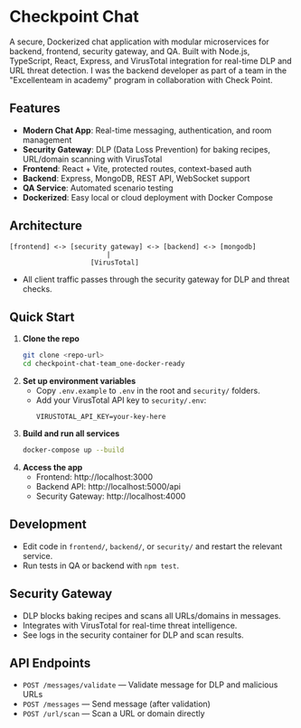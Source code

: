 # Checkpoint Chat

A secure, Dockerized chat application with modular microservices for backend, frontend, security gateway, and QA. Built with Node.js, TypeScript, React, Express, and VirusTotal integration for real-time DLP and URL threat detection.
I was the backend developer as part of a team in the "Excellenteam in academy" program in collaboration with Check Point.

## Features
- **Modern Chat App**: Real-time messaging, authentication, and room management
- **Security Gateway**: DLP (Data Loss Prevention) for baking recipes, URL/domain scanning with VirusTotal
- **Frontend**: React + Vite, protected routes, context-based auth
- **Backend**: Express, MongoDB, REST API, WebSocket support
- **QA Service**: Automated scenario testing
- **Dockerized**: Easy local or cloud deployment with Docker Compose

## Architecture
```
[frontend] <-> [security gateway] <-> [backend] <-> [mongodb]
                        |
                    [VirusTotal]
```
- All client traffic passes through the security gateway for DLP and threat checks.

## Quick Start
1. **Clone the repo**
   ```sh
   git clone <repo-url>
   cd checkpoint-chat-team_one-docker-ready
   ```
2. **Set up environment variables**
   - Copy `.env.example` to `.env` in the root and `security/` folders.
   - Add your VirusTotal API key to `security/.env`:
     ```
     VIRUSTOTAL_API_KEY=your-key-here
     ```
3. **Build and run all services**
   ```sh
   docker-compose up --build
   ```
4. **Access the app**
   - Frontend: http://localhost:3000
   - Backend API: http://localhost:5000/api
   - Security Gateway: http://localhost:4000

## Development
- Edit code in `frontend/`, `backend/`, or `security/` and restart the relevant service.
- Run tests in QA or backend with `npm test`.

## Security Gateway
- DLP blocks baking recipes and scans all URLs/domains in messages.
- Integrates with VirusTotal for real-time threat intelligence.
- See logs in the security container for DLP and scan results.

## API Endpoints
- `POST /messages/validate` — Validate message for DLP and malicious URLs
- `POST /messages` — Send message (after validation)
- `POST /url/scan` — Scan a URL or domain directly
